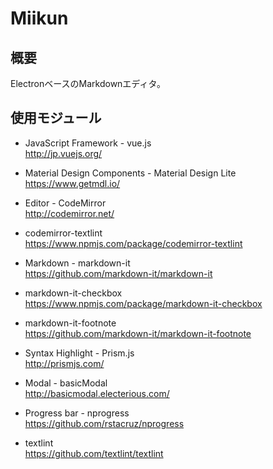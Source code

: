 Miikun
==
## 概要
ElectronベースのMarkdownエディタ。

## 使用モジュール

* JavaScript Framework - vue.js  
http://jp.vuejs.org/

* Material Design Components - Material Design Lite  
https://www.getmdl.io/

* Editor - CodeMirror  
http://codemirror.net/
 * codemirror-textlint  
 https://www.npmjs.com/package/codemirror-textlint

* Markdown - markdown-it  
https://github.com/markdown-it/markdown-it
 * markdown-it-checkbox  
 https://www.npmjs.com/package/markdown-it-checkbox
 * markdown-it-footnote  
 https://github.com/markdown-it/markdown-it-footnote

* Syntax Highlight - Prism.js  
http://prismjs.com/

* Modal - basicModal  
http://basicmodal.electerious.com/

* Progress bar - nprogress  
https://github.com/rstacruz/nprogress

* textlint  
https://github.com/textlint/textlint
